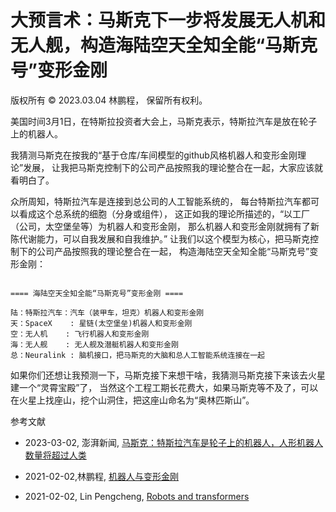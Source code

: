 # 大预言术：马斯克下一步将发展无人机和无人舰，构造海陆空天全知全能“马斯克号”变形金刚

版权所有 © 2023.03.04 林鹏程， 保留所有权利。

美国时间3月1日，在特斯拉投资者大会上，马斯克表示，特斯拉汽车是放在轮子上的机器人。

我猜测马斯克在按我的“基于仓库/车间模型的github风格机器人和变形金刚理论”发展，
让我把马斯克控制下的公司产品按照我的理论整合在一起，大家应该就看明白了。

众所周知，特斯拉汽车是连接到总公司的人工智能系统的，
每台特斯拉汽车都可以看成这个总系统的细胞（分身或组件），
这正如我的理论所描述的，“以工厂（公司，太空堡垒等）为机器人和变形金刚，
那么机器人和变形金刚就拥有了新陈代谢能力，可以自我发展和自我维护。”
让我们以这个模型为核心，把马斯克控制下的公司产品按照我的理论整合在一起，
构造海陆空天全知全能“马斯克号”变形金刚：

```

==== 海陆空天全知全能“马斯克号”变形金刚 ====

陆：特斯拉汽车：汽车（装甲车，坦克）机器人和变形金刚
天：SpaceX    : 星链(太空堡垒)机器人和变形金刚
空：无人机    : 飞行机器人和变形金刚
海：无人舰    : 无人舰及潜艇机器人和变形金刚
总：Neuralink : 脑机接口，把马斯克的大脑和总人工智能系统连接在一起

```

如果你们还想让我预测一下，马斯克接下来想干啥，我猜测马斯克接下来该去火星建一个“灵霄宝殿”了，
当然这个工程工期长花费大，如果马斯克等不及了，可以在火星上找座山，挖个山洞住，把这座山命名为“奥林匹斯山”。

参考文献

- 2023-03-02, 澎湃新闻, [马斯克：特斯拉汽车是轮子上的机器人，人形机器人数量将超过人类](https://www.163.com/news/article/HUQGOA0E0001899O.html)

- 2021-02-02,林鹏程, [机器人与变形金刚](https://github.com/linpengcheng/PurefunctionPipelineDataflow/blob/master/Readme_Chinese.md#%E6%9C%BA%E5%99%A8%E4%BA%BA%E4%B8%8E%E5%8F%98%E5%BD%A2%E9%87%91%E5%88%9A)

- 2021-02-02,  Lin Pengcheng, [Robots and transformers](https://github.com/linpengcheng/PurefunctionPipelineDataflow#Robots-and-transformers)

